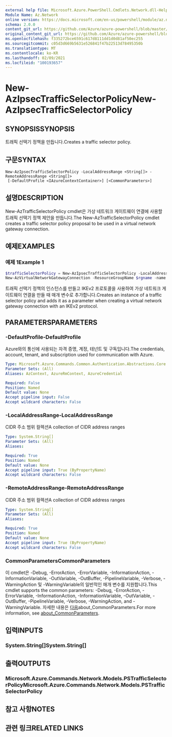 ```yaml
---
external help file: Microsoft.Azure.PowerShell.Cmdlets.Network.dll-Help.xml
Module Name: Az.Network
online version: https://docs.microsoft.com/en-us/powershell/module/az.network/new-azipsectrafficselectorpolicy
schema: 2.0.0
content_git_url: https://github.com/Azure/azure-powershell/blob/master/src/Network/Network/help/New-AzIpsecTrafficSelectorPolicy.md
original_content_git_url: https://github.com/Azure/azure-powershell/blob/master/src/Network/Network/help/New-AzIpsecTrafficSelectorPolicy.md
ms.openlocfilehash: f335272bce6591c617d8111dd1d0d81af50ec255
ms.sourcegitcommit: c05d3d669b5631e526841f47b22513d78495350b
ms.translationtype: MT
ms.contentlocale: ko-KR
ms.lasthandoff: 02/09/2021
ms.locfileid: "100193657"
---
```

# <span data-ttu-id="f9e3d-101">New-AzIpsecTrafficSelectorPolicy</span><span class="sxs-lookup"><span data-stu-id="f9e3d-101">New-AzIpsecTrafficSelectorPolicy</span></span>

## <span data-ttu-id="f9e3d-102">SYNOPSIS</span><span class="sxs-lookup"><span data-stu-id="f9e3d-102">SYNOPSIS</span></span>
<span data-ttu-id="f9e3d-103">트래픽 선택기 정책을 만듭니다.</span><span class="sxs-lookup"><span data-stu-id="f9e3d-103">Creates a traffic selector policy.</span></span>

## <span data-ttu-id="f9e3d-104">구문</span><span class="sxs-lookup"><span data-stu-id="f9e3d-104">SYNTAX</span></span>

```
New-AzIpsecTrafficSelectorPolicy -LocalAddressRange <String[]> -RemoteAddressRange <String[]>
 [-DefaultProfile <IAzureContextContainer>] [<CommonParameters>]
```

## <span data-ttu-id="f9e3d-105">설명</span><span class="sxs-lookup"><span data-stu-id="f9e3d-105">DESCRIPTION</span></span>
<span data-ttu-id="f9e3d-106">New-AzTrafficSelectorPolicy cmdlet은 가상 네트워크 게이트웨이 연결에 사용할 트래픽 선택기 정책 제안을 만듭니다.</span><span class="sxs-lookup"><span data-stu-id="f9e3d-106">The New-AzTrafficSelectorPolicy cmdlet creates a traffic selector policy proposal to be used in a virtual network gateway connection.</span></span>

## <span data-ttu-id="f9e3d-107">예제</span><span class="sxs-lookup"><span data-stu-id="f9e3d-107">EXAMPLES</span></span>

### <span data-ttu-id="f9e3d-108">예제 1</span><span class="sxs-lookup"><span data-stu-id="f9e3d-108">Example 1</span></span>
```powershell
$trafficSelectorPolicy = New-AzIpsecTrafficSelectorPolicy -LocalAddressRange ("10.10.10.0/24", "20.20.20.0/24") -RemoteAddressRange ("30.30.30.0/24", "40.40.40.0/24")
New-AzVirtualNetworkGatewayConnection -ResourceGroupName $rgname -name $vnetConnectionName -location $location -VirtualNetworkGateway1 $vnetGateway -LocalNetworkGateway2 $localnetGateway -ConnectionType IPsec -RoutingWeight 3 -SharedKey $sharedKey -UsePolicyBasedTrafficSelectors $true -TrafficSelectorPolicies ($trafficSelectorPolicy)
```

<span data-ttu-id="f9e3d-109">트래픽 선택기 정책의 인스턴스를 만들고 IKEv2 프로토콜을 사용하여 가상 네트워크 게이트웨이 연결을 만들 때 매개 변수로 추가합니다.</span><span class="sxs-lookup"><span data-stu-id="f9e3d-109">Creates an instance of a traffic selector policy and adds it as a parameter when creating a virtual network gateway connection with an IKEv2 protocol.</span></span>

## <span data-ttu-id="f9e3d-110">PARAMETERS</span><span class="sxs-lookup"><span data-stu-id="f9e3d-110">PARAMETERS</span></span>

### <span data-ttu-id="f9e3d-111">-DefaultProfile</span><span class="sxs-lookup"><span data-stu-id="f9e3d-111">-DefaultProfile</span></span>
<span data-ttu-id="f9e3d-112">Azure와의 통신에 사용되는 자격 증명, 계정, 테넌트 및 구독입니다.</span><span class="sxs-lookup"><span data-stu-id="f9e3d-112">The credentials, account, tenant, and subscription used for communication with Azure.</span></span>

```yaml
Type: Microsoft.Azure.Commands.Common.Authentication.Abstractions.Core.IAzureContextContainer
Parameter Sets: (All)
Aliases: AzContext, AzureRmContext, AzureCredential

Required: False
Position: Named
Default value: None
Accept pipeline input: False
Accept wildcard characters: False
```

### <span data-ttu-id="f9e3d-113">-LocalAddressRange</span><span class="sxs-lookup"><span data-stu-id="f9e3d-113">-LocalAddressRange</span></span>
<span data-ttu-id="f9e3d-114">CIDR 주소 범위 컬렉션</span><span class="sxs-lookup"><span data-stu-id="f9e3d-114">A collection of CIDR address ranges</span></span>

```yaml
Type: System.String[]
Parameter Sets: (All)
Aliases:

Required: True
Position: Named
Default value: None
Accept pipeline input: True (ByPropertyName)
Accept wildcard characters: False
```

### <span data-ttu-id="f9e3d-115">-RemoteAddressRange</span><span class="sxs-lookup"><span data-stu-id="f9e3d-115">-RemoteAddressRange</span></span>
<span data-ttu-id="f9e3d-116">CIDR 주소 범위 컬렉션</span><span class="sxs-lookup"><span data-stu-id="f9e3d-116">A collection of CIDR address ranges</span></span>

```yaml
Type: System.String[]
Parameter Sets: (All)
Aliases:

Required: True
Position: Named
Default value: None
Accept pipeline input: True (ByPropertyName)
Accept wildcard characters: False
```

### <span data-ttu-id="f9e3d-117">CommonParameters</span><span class="sxs-lookup"><span data-stu-id="f9e3d-117">CommonParameters</span></span>
<span data-ttu-id="f9e3d-118">이 cmdlet은 -Debug, -ErrorAction, -ErrorVariable, -InformationAction, -InformationVariable, -OutVariable, -OutBuffer, -PipelineVariable, -Verbose, -WarningAction 및 -WarningVariable의 일반적인 매개 변수를 지원합니다.</span><span class="sxs-lookup"><span data-stu-id="f9e3d-118">This cmdlet supports the common parameters: -Debug, -ErrorAction, -ErrorVariable, -InformationAction, -InformationVariable, -OutVariable, -OutBuffer, -PipelineVariable, -Verbose, -WarningAction, and -WarningVariable.</span></span> <span data-ttu-id="f9e3d-119">자세한 내용은 [다음](http://go.microsoft.com/fwlink/?LinkID=113216)about_CommonParameters.</span><span class="sxs-lookup"><span data-stu-id="f9e3d-119">For more information, see [about_CommonParameters](http://go.microsoft.com/fwlink/?LinkID=113216).</span></span>

## <span data-ttu-id="f9e3d-120">입력</span><span class="sxs-lookup"><span data-stu-id="f9e3d-120">INPUTS</span></span>

### <span data-ttu-id="f9e3d-121">System.String[]</span><span class="sxs-lookup"><span data-stu-id="f9e3d-121">System.String[]</span></span>

## <span data-ttu-id="f9e3d-122">출력</span><span class="sxs-lookup"><span data-stu-id="f9e3d-122">OUTPUTS</span></span>

### <span data-ttu-id="f9e3d-123">Microsoft.Azure.Commands.Network.Models.PSTrafficSelectorPolicy</span><span class="sxs-lookup"><span data-stu-id="f9e3d-123">Microsoft.Azure.Commands.Network.Models.PSTrafficSelectorPolicy</span></span>

## <span data-ttu-id="f9e3d-124">참고 사항</span><span class="sxs-lookup"><span data-stu-id="f9e3d-124">NOTES</span></span>

## <span data-ttu-id="f9e3d-125">관련 링크</span><span class="sxs-lookup"><span data-stu-id="f9e3d-125">RELATED LINKS</span></span>
